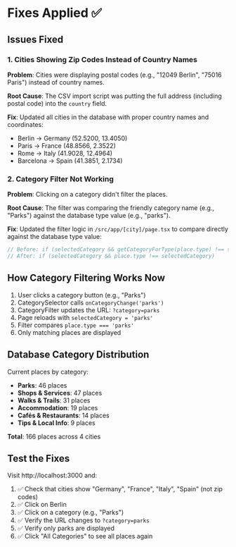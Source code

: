 # Fixes Applied ✅

## Issues Fixed

### 1. Cities Showing Zip Codes Instead of Country Names
**Problem**: Cities were displaying postal codes (e.g., "12049 Berlin", "75016 Paris") instead of country names.

**Root Cause**: The CSV import script was putting the full address (including postal code) into the `country` field.

**Fix**: Updated all cities in the database with proper country names and coordinates:
- Berlin → Germany (52.5200, 13.4050)
- Paris → France (48.8566, 2.3522)
- Rome → Italy (41.9028, 12.4964)
- Barcelona → Spain (41.3851, 2.1734)

### 2. Category Filter Not Working
**Problem**: Clicking on a category didn't filter the places.

**Root Cause**: The filter was comparing the friendly category name (e.g., "Parks") against the database type value (e.g., "parks").

**Fix**: Updated the filter logic in `/src/app/[city]/page.tsx` to compare directly against the database type value:
```typescript
// Before: if (selectedCategory && getCategoryForType(place.type) !== selectedCategory)
// After: if (selectedCategory && place.type !== selectedCategory)
```

## How Category Filtering Works Now

1. User clicks a category button (e.g., "Parks")
2. CategorySelector calls `onCategoryChange('parks')`  
3. CategoryFilter updates the URL: `?category=parks`
4. Page reloads with `selectedCategory = 'parks'`
5. Filter compares `place.type === 'parks'`
6. Only matching places are displayed

## Database Category Distribution

Current places by category:
- **Parks**: 46 places
- **Shops & Services**: 47 places  
- **Walks & Trails**: 31 places
- **Accommodation**: 19 places
- **Cafés & Restaurants**: 14 places
- **Tips & Local Info**: 9 places

**Total**: 166 places across 4 cities

## Test the Fixes

Visit http://localhost:3000 and:
1. ✅ Check that cities show "Germany", "France", "Italy", "Spain" (not zip codes)
2. ✅ Click on Berlin
3. ✅ Click on a category (e.g., "Parks")
4. ✅ Verify the URL changes to `?category=parks`
5. ✅ Verify only parks are displayed
6. ✅ Click "All Categories" to see all places again
